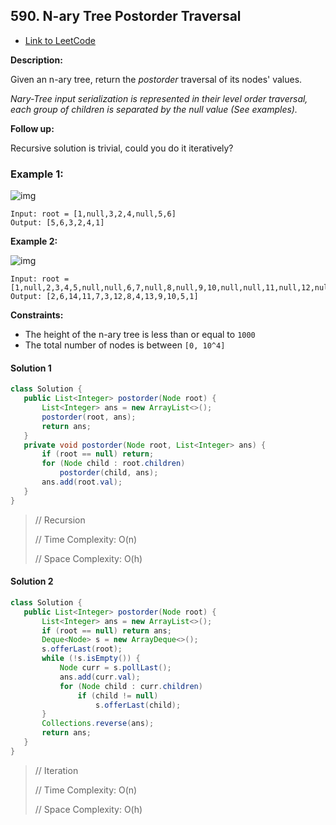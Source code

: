 ## 590. N-ary Tree Postorder Traversal

- [Link to LeetCode](https://leetcode.com/problems/n-ary-tree-postorder-traversal/)

**Description:**



Given an n-ary tree, return the *postorder* traversal of its nodes' values.

*Nary-Tree input serialization is represented in their level order traversal, each group of children is separated by the null value (See examples).*

 

**Follow up:**

Recursive solution is trivial, could you do it iteratively?



<!-- tabs:start -->

### **Example 1:**

![img](https://assets.leetcode.com/uploads/2018/10/12/narytreeexample.png)

```
Input: root = [1,null,3,2,4,null,5,6]
Output: [5,6,3,2,4,1]
```

**Example 2:**

![img](https://assets.leetcode.com/uploads/2019/11/08/sample_4_964.png)

```
Input: root = [1,null,2,3,4,5,null,null,6,7,null,8,null,9,10,null,null,11,null,12,null,13,null,null,14]
Output: [2,6,14,11,7,3,12,8,4,13,9,10,5,1]
```

<!-- tabs:end -->



**Constraints:**

- The height of the n-ary tree is less than or equal to `1000`
- The total number of nodes is between `[0, 10^4]`



<!-- tabs:start -->

#### **Solution 1**



```java
class Solution {
   public List<Integer> postorder(Node root) {
       List<Integer> ans = new ArrayList<>();
       postorder(root, ans);
       return ans;
   }
   private void postorder(Node root, List<Integer> ans) {
       if (root == null) return;
       for (Node child : root.children)
           postorder(child, ans);
       ans.add(root.val);
   }
}
```



> // Recursion
>
> // Time Complexity: O(n)
>
> // Space Complexity: O(h)



#### **Solution 2**



```java
class Solution {
   public List<Integer> postorder(Node root) {
       List<Integer> ans = new ArrayList<>();
       if (root == null) return ans;
       Deque<Node> s = new ArrayDeque<>();
       s.offerLast(root);
       while (!s.isEmpty()) {
           Node curr = s.pollLast();
           ans.add(curr.val);
           for (Node child : curr.children)
               if (child != null)
                   s.offerLast(child);
       }
       Collections.reverse(ans);
       return ans;
   }
}
```



> // Iteration
>
> // Time Complexity: O(n)
>
> // Space Complexity: O(h)





<!-- tabs:end -->



